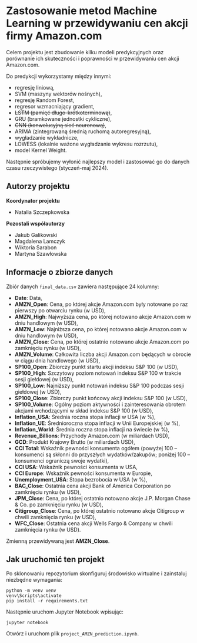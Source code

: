 # Zastosowanie metod Machine Learning w przewidywaniu cen akcji firmy Amazon.com

Celem projektu jest zbudowanie kilku modeli predykcyjnych oraz porównanie ich skuteczności i poprawności w przewidywaniu cen akcji Amazon.com.

Do predykcji wykorzystamy między innymi:
- regresję liniową,
- SVM (maszyny wektorów nośnych),
- regresję Random Forest,
- regresor wzmacniający gradient,
- ~~LSTM (pamięć długo-krótkoterminową)~~,
- GRU (bramkowane jednostki cykliczne),
- ~~CNN (konwolucyjną sieć neuronową)~~,
- ARIMA (zintegrowaną średnią ruchomą autoregresyjną),
- wygładzanie wykładnicze,
- LOWESS (lokalnie ważone wygładzanie wykresu rozrzutu),
- model Kernel Weight.

Następnie spróbujemy wyłonić najlepszy model i zastosować go do danych czasu rzeczywistego (styczeń-maj 2024).

## Autorzy projektu

**Koordynator projektu**
- Natalia Szczepkowska

**Pozostali współautorzy**
- Jakub Galikowski
- Magdalena Lamczyk
- Wiktoria Sarabon
- Martyna Szawłowska

## Informacje o zbiorze danych

Zbiór danych `final_data.csv` zawiera następujące 24 kolumny:
- **Date**: Data,
- **AMZN_Open**: Cena, po której akcje Amazon.com były notowane po raz pierwszy po otwarciu rynku (w USD),
- **AMZN_High**: Najwyższa cena, po której notowano akcje Amazon.com w dniu handlowym (w USD),
- **AMZN_Low**: Najniższa cena, po której notowano akcje Amazon.com w dniu handlowym (w USD),
- **AMZN_Close**: Cena, po której ostatnio notowano akcje Amazon.com po zamknięciu rynku (w USD),
- **AMZN_Volume**: Całkowita liczba akcji Amazon.com będących w obrocie w ciągu dnia handlowego (w USD),
- **SP100_Open**: Zbiorczy punkt startu akcji indeksu S&P 100 (w USD),
- **SP100_High**: Szczytowy poziom notowań indeksu S&P 100 w trakcie sesji giełdowej (w USD),
- **SP100_Low**: Najniższy punkt notowań indeksu S&P 100 podczas sesji giełdowej (w USD),
- **SP100_Close**: Zbiorczy punkt końcowy akcji indeksu S&P 100 (w USD),
- **SP100_Volume**: Ogólny poziom aktywności i zainteresowania obrotem akcjami wchodzącymi w skład indeksu S&P 100 (w USD),
- **Inflation_USA**: Średnia roczna stopa inflacji w USA (w %),
- **Inflation_UE**: Średnioroczna stopa inflacji w Unii Europejskiej (w %),
- **Inflation_World**: Średnia roczna stopa inflacji na świecie (w %),
- **Revenue_Billions**: Przychody Amazon.com (w miliardach USD),
- **GCD**: Produkt Krajowy Brutto (w miliardach USD),
- **CCI Total**: Wskaźnik pewności konsumenta ogółem (powyżej 100 – konsumenci są skłonni do przyszłych wydatków/zakupów; poniżej 100 – konsumenci ograniczą swoje wydatki),
- **CCI USA**: Wskaźnik pewności konsumenta w USA,
- **CCI Europe**: Wskaźnik pewności konsumenta w Europie,
- **Unemployment_USA**: Stopa bezrobocia w USA (w %),
- **BAC_Close**: Ostatnia cena akcji Bank of America Corporation po zamknięciu rynku (w USD),
- **JPM_Close**: Cena, po której ostatnio notowano akcje J.P. Morgan Chase & Co. po zamknięciu rynku (w USD),
- **Citigroup_Close**: Cena, po której ostatnio notowano akcje Citigroup w chwili zamknięcia rynku (w USD),
- **WFC_Close**: Ostatnia cena akcji Wells Fargo & Company w chwili zamknięcia rynku (w USD).

Zmienną przewidywaną jest **AMZN_Close**.

## Jak uruchomić ten projekt

Po sklonowaniu repozytorium skonfiguruj środowisko wirtualne i zainstaluj niezbędne wymagania:
```
python -m venv venv 
venv\Scripts\activate
pip install -r requirements.txt
```

Następnie uruchom Jupyter Notebook wpisując:
```
jupyter notebook
```

Otwórz i uruchom plik `project_AMZN_prediction.ipynb`.


